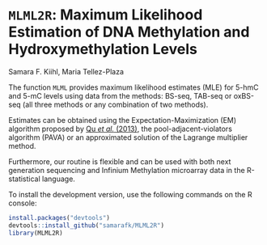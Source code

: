 # `MLML2R`: Maximum Likelihood Estimation of DNA Methylation and Hydroxymethylation Levels

Samara F. Kiihl, Maria Tellez-Plaza  


The function `MLML` provides maximum likelihood estimates (MLE) for 5-hmC and 5-mC levels using data from the methods: BS-seq, TAB-seq or oxBS-seq (all three methods or any combination of two methods). 

Estimates can be obtained using the Expectation-Maximization (EM) algorithm proposed by [Qu *et al.* (2013)](https://www.ncbi.nlm.nih.gov/pmc/articles/PMC3789553/), the pool-adjacent-violators algorithm (PAVA) or an approximated solution of the Lagrange multiplier method. 

Furthermore, our routine is flexible and can be used with both next generation sequencing and Infinium Methylation microarray data in the R-statistical language.

To install the development version, use the following commands on the R console:

```r
install.packages("devtools")
devtools::install_github("samarafk/MLML2R")
library(MLML2R)
```
